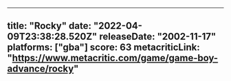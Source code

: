 
---
title: "Rocky"
date: "2022-04-09T23:38:28.520Z"
releaseDate: "2002-11-17"
platforms: ["gba"]
score: 63
metacriticLink: "https://www.metacritic.com/game/game-boy-advance/rocky"
---
